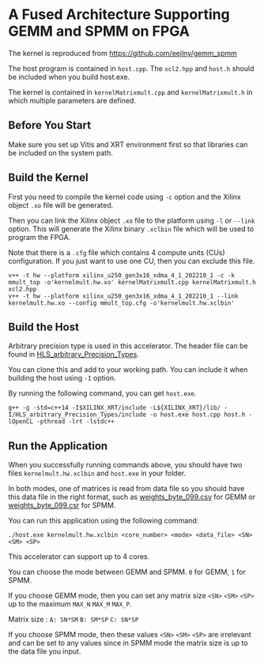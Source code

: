 # A Fused Architecture Supporting GEMM and SPMM on FPGA

The kernel is reproduced from https://github.com/eejlny/gemm_spmm

The host program is contained in `host.cpp`. The `xcl2.hpp` and `host.h` should be included when you build host.exe.

The kernel is contained in `kernelMatrixmult.cpp` and `kernelMatrixmult.h` in which multiple parameters are defined.

## Before You Start

Make sure you set up Vitis and XRT environment first so that libraries can be included on the system path.

## Build the Kernel

First you need to compile the kernel code using `-c` option and the Xilinx object `.xo` file will be generated.

Then you can link the Xilinx object `.xo` file to the platform using `-l` or `--link` option.
This will generate the Xilinx binary `.xclbin` file which will be used to program the FPGA.

Note that there is a `.cfg` file which contains 4 compute units (CUs) configuration. If you just want to use one CU, then you can exclude this file.

```
v++ -t hw --platform xilinx_u250_gen3x16_xdma_4_1_202210_1 -c -k mmult_top -o'kernelmult.hw.xo' kernelMatrixmult.cpp kernelMatrixmult.h xcl2.hpp
v++ -t hw --platform xilinx_u250_gen3x16_xdma_4_1_202210_1 --link kernelmult.hw.xo --config mmult_top.cfg -o'kernelmult.hw.xclbin'
```

## Build the Host

Arbitrary precision type is used in this accelerator. The header file can be found in [HLS_arbitrary_Precision_Types](https://github.com/Xilinx/HLS_arbitrary_Precision_Types).

You can clone this and add to your working path. You can include it when building the host using `-I` option.

By running the following command, you can get `host.exe`.

```
g++ -g -std=c++14 -I$XILINX_XRT/include -L${XILINX_XRT}/lib/ -I/HLS_arbitrary_Precision_Types/include -o host.exe host.cpp host.h -lOpenCL -pthread -lrt -lstdc++
```

## Run the Application

When you successfully running commands above, you should have two files `kernelmult.hw.xclbin` and `host.exe` in your folder.

In both modes, one of matrices is read from data file so you should have this data file in the right format, such as [weights_byte_099.csv](https://github.com/RhysHuo/Fused_Multicores/blob/main/gemm_weights_byte_099.csv) for GEMM or [weights_byte_099.csr](https://github.com/RhysHuo/Fused_Multicores/blob/main/spmm_weights_byte_099.csr) for SPMM.

You can run this application using the following command:

```
./host.exe kernelmult.hw.xclbin <core_number> <mode> <data_file> <SN> <SM> <SP>
```
This accelerator can support up to 4 cores.

You can choose the mode between GEMM and SPMM. `0` for GEMM, `1` for SPMM.

If you choose GEMM mode, then you can set any matrix size `<SN>` `<SM>` `<SP>` up to the maximum `MAX_N`  `MAX_M`  `MAX_P`.

Matrix size : `A: SN*SM` `B: SM*SP` `C: SN*SP`

If you choose SPMM mode, then these values `<SN>` `<SM>` `<SP>` are irrelevant and can be set to any values since in SPMM mode the matrix size is up to the data file you input.
